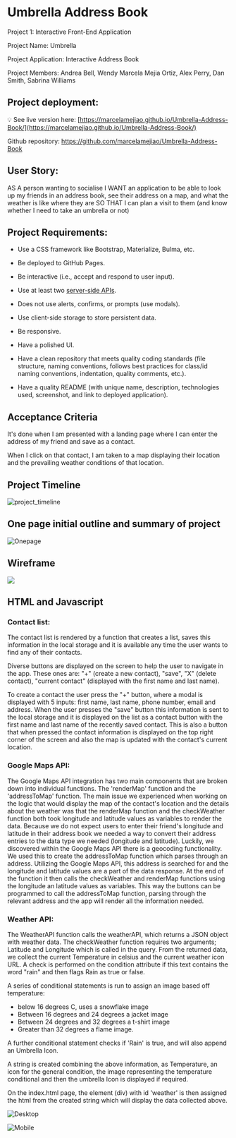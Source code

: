 # Umbrella Address Book

Project 1: Interactive Front-End Application

Project Name: Umbrella 

Project Application: Interactive Address Book

Project Members: Andrea Bell, Wendy Marcela Mejia Ortiz, Alex Perry, Dan Smith, Sabrina Williams

## Project deployment: 
💡 See live version here: [https://marcelamejiao.github.io/Umbrella-Address-Book/](https://marcelamejiao.github.io/Umbrella-Address-Book/)

Github repository: https://github.com/marcelamejiao/Umbrella-Address-Book

## User Story:
AS A person wanting to socialise
I WANT an application to be able to look up my friends in an address book, see their address on a map, and what the weather is like where they are
SO THAT I can plan a visit to them (and know whether I need to take an umbrella or not)

## Project Requirements:

* Use a CSS framework like Bootstrap, Materialize, Bulma, etc.

* Be deployed to GitHub Pages.

* Be interactive (i.e., accept and respond to user input).

* Use at least two [server-side APIs](https://coding-boot-camp.github.io/full-stack/apis/api-resources).

* Does not use alerts, confirms, or prompts (use modals).

* Use client-side storage to store persistent data.

* Be responsive.

* Have a polished UI.

* Have a clean repository that meets quality coding standards (file structure, naming conventions, follows best practices for class/id naming conventions, indentation, quality comments, etc.).

* Have a quality README (with unique name, description, technologies used, screenshot, and link to deployed application).

## Acceptance Criteria

It's done when I am presented with a landing page where I can enter the address of my friend and save as a contact.

When I click on that contact, I am taken to a map displaying their location and the prevailing weather conditions of that location.

## Project Timeline
![project_timeline](./assets/images/project_timeline.jpg)


## One page initial outline and summary of project 

![Onepage](./assets/images/Onepage.gif)


## Wireframe

![](./assets/images/UmbrellaWireFrame.gif)

## HTML and Javascript

### Contact list:

The contact list is rendered by a function that creates a list, saves this information in the local storage and it is available any time the user wants to find any of their contacts.

Diverse buttons are displayed on the screen to help the user to navigate in the app. These ones are: "+" (create a new contact), "save", "X" (delete contact), "current contact" (displayed with the first name and last name). 

To create a contact the user press the "+" button, where a modal is displayed with 5 inputs: first name, last name, phone number, email and address. When the user presses the "save" button this information is sent to the local storage and it is displayed on the list as a contact button with the first name and last name of the recently saved contact. This is also a button that when pressed the contact information is displayed on the top right corner of the screen and also the map is updated with the contact's current location.

### Google Maps API:

The Google Maps API integration has two main components that are broken down into individual functions.
The 'renderMap' function and the 'addressToMap' function.
The main issue we experienced when working on the logic that would display the map of the contact's location and the details about the weather was that the renderMap function and the checkWeather function both took longitude and latitude values as variables to render the data. Because we do not expect users to enter their friend's longitude and latitude in their address book we needed a way to convert their address entries to the data type we needed (longitude and latitude). Luckily, we discovered within the Google Maps API there is a geocoding functionality. We used this to create the addressToMap function which parses through an address. Utilizing the Google Maps API, this address is searched for and the longitude and latitude values are a part of the data response. At the end of the function it then calls the checkWeather and renderMap functions using the longitude an latitude values as variables. This way the buttons can be programmed to call the addressToMap function, parsing through the relevant address and the app will render all the information needed.


### Weather API:
The WeatherAPI function calls the weatherAPI, which returns a JSON object with weather data. 
The checkWeather function requires two arguments; Latitude and Longitude which is called in the query.
From the returned data, we collect the current Temperature in celsius and the current weather icon URL.
A check is performed on the condition attribute if this text contains the word "rain" and then flags Rain as true or false. 

A series of conditional statements is run to assign an image based off temperature:
* below 16 degrees C, uses a snowflake image
* Between 16 degrees and 24 degrees a jacket image
* Between 24 degrees and 32 degrees a t-shirt image
* Greater than 32 degrees a flame image. 

A further conditional statement checks if 'Rain' is true, and will also append an Umbrella Icon. 

A string is created combining the above information, as Temperature, an icon for the general condition, the image representing the temperature conditional and then the umbrella Icon is displayed if required. 

On the index.html page, the element (div) with id 'weather' is then assigned the html from the created string  which will display the data collected above.

![Desktop](./assets/images/desktop.png)

![Mobile](./assets/images/mobile.png)